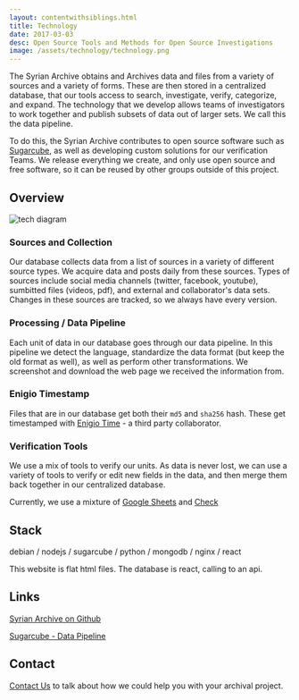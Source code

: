 ```yaml
---
layout: contentwithsiblings.html
title: Technology
date: 2017-03-03
desc: Open Source Tools and Methods for Open Source Investigations
image: /assets/technology/technology.png
---
```


The Syrian Archive obtains and Archives data and files from a variety of sources and a variety of forms.  These are then stored in a centralized database, that our tools access to search, investigate, verify, categorize, and expand.  The technology that we develop allows teams of investigators to work together and publish subsets of data out of larger sets.  We call this the data pipeline.

To do this, the Syrian Archive contributes to open source software such as [Sugarcube](https://gitlab.com/sugarcube), as well as developing custom solutions for our verification Teams.  We release everything we create, and only use open source and free software, so it can be reused by other groups outside of this project.

## Overview

![tech diagram](/assets/technology/techdiagram.jpg)

### Sources and Collection

Our database collects data from a list of sources in a variety of different source types.  We acquire data and posts daily from these sources.  Types of sources include social media channels (twitter, facebook, youtube), sumbitted files (videos, pdf), and external and collaborator's data sets.  Changes in these sources are tracked, so we always have every version.

### Processing / Data Pipeline

Each unit of data in our database goes through our data pipeline.  In this pipeline we detect the language, standardize the data format (but keep the old format as well), as well as perform other transformations.  We screenshot and download the web page we received the information from.

### Enigio Timestamp

Files that are in our database get both their `md5` and `sha256` hash.  These get timestamped with [Enigio Time](https://www.enigio.com/) - a third party collaborator.

### Verification Tools

We use a mix of tools to verify our units.  As data is never lost, we can use a variety of tools to verify or edit new fields in the data, and then merge them back together in our centralized database.

Currently, we use a mixture of
 [Google Sheets](https://gitlab.com/sugarcube/sugarcube/tree/master/packages/plugin-googlesheets/) and [Check](https://meedan.com/en/check/)

## Stack

debian / nodejs / sugarcube / python / mongodb / nginx / react

This website is flat html files.  The database is react, calling to an api.

## Links

[Syrian Archive on Github](https://github.com/syrianarchive)

[Sugarcube - Data Pipeline](https://gitlab.com/sugarcube)

## Contact

[Contact Us](mailto:niko@syrianarchive.org) to talk about how we could help you with your archival project.
